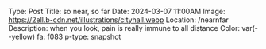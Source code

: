 Type: Post
Title: so near, so far
Date: 2024-03-07 11:00AM
Image: https://2ell.b-cdn.net/illustrations/cityhall.webp
Location: /nearnfar
Description: when you look, pain is really immune to all distance
Color: var(--yellow)
fa: f083
p-type: snapshot


